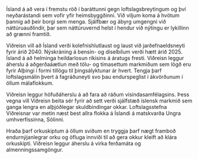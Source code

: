 Ísland á að vera í fremstu röð í baráttunni gegn loftslagsbreytingum og því neyðarástandi sem vofir yfir heimsbyggðinni. Við viljum koma á hvötum þannig að þeir borgi sem menga. Sjálfbær og ábyrg umgengni við náttúruauðlindir, þar sem náttúruvernd helst í hendur við nýtingu er lykillinn að grænni framtíð.

Viðreisn vill að Ísland verði kolefnishlutlaust og laust við jarðefnaeldsneyti fyrir árið 2040. Nýskráning á bensín- og díselbílum verði hætt árið 2025. Ísland á að helminga heildarlosun ríkisins á áratugs fresti. Viðreisn leggur áherslu á aðgerðaáætlun með tölu- og tímasettum markmiðum sem lögð eru fyrir Alþingi í formi tillögu til þingsályktunar ár hvert. Tengja þarf loftslagsmálin þvert á fagráðuneyti svo þau endurspeglist í ákvörðunum í öllum málaflokkum.

Viðreisn leggur höfuðáherslu á að fara að ráðum vísindasamfélagsins. Þess vegna vill Viðreisn beita sér fyrir að sett verði sjálfstæð íslensk markmið sem ganga lengra en alþjóðlegar skuldbindingar okkar. Loftslagsstefna Viðreisnar var metin næst best allra flokka á Íslandi á matskvarða Ungra umhverfissinna, Sólinni.

Hraða þarf orkuskiptum á öllum sviðum en tryggja þarf nægt framboð endurnýjanlegrar orku og öfluga innviði til að gera okkur kleift að klára orkuskipti. Viðreisn leggur áherslu á virka ferðamáta og almenningssamgöngur.
